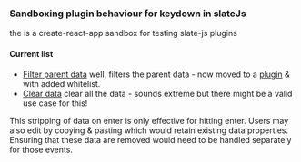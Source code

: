 ### Sandboxing plugin behaviour for keydown in slateJs

the is a create-react-app sandbox for testing slate-js plugins

#### Current list
+ [Filter parent data](https://github.com/phillipbarron/slate-sandbox/blob/master/src/plugins/filter-data.js) well, filters the parent data - now moved to a [plugin](https://github.com/phillipbarron/slate-data-filter-plugin) & with added whitelist.
+ [Clear data](https://github.com/phillipbarron/slate-sandbox/blob/master/src/plugins/clear-data.js) clear all the data - sounds extreme but there might be a valid use case for this!

This stripping of data on enter is only effective for hitting enter. Users may also edit by copying & pasting which would retain existing data properties. Ensuring that these data are removed would need to be handled separately for those events.



